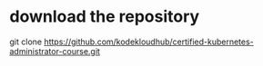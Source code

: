 # download the repository
git clone https://github.com/kodekloudhub/certified-kubernetes-administrator-course.git

